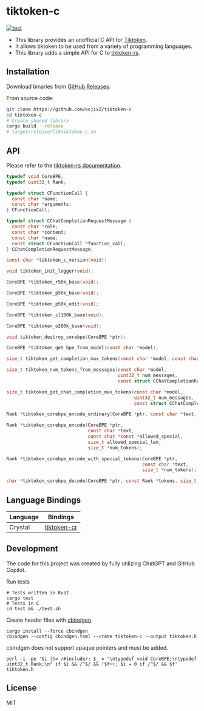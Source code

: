 # tiktoken-c

[![test](https://github.com/kojix2/tiktoken-c/actions/workflows/test.yml/badge.svg)](https://github.com/kojix2/tiktoken-c/actions/workflows/test.yml)

- This library provides an unofficial C API for [Tiktoken](https://github.com/openai/tiktoken).
- It allows tiktoken to be used from a variety of programming languages.
- This library adds a simple API for C to [tiktoken-rs](https://github.com/zurawiki/tiktoken-rs).

## Installation

Download binaries from [GitHub Releases](https://github.com/kojix2/tiktoken-c/releases).

From source code:

```sh
git clone https://github.com/kojix2/tiktoken-c
cd tiktoken-c
# Create shared library
cargo build --release
# target/release/libtiktoken_c.so
```

## API

Please refer to the [tiktoken-rs documentation](https://docs.rs/tiktoken-rs/).

```c
typedef void CoreBPE;
typedef uint32_t Rank;

typedef struct CFunctionCall {
  const char *name;
  const char *arguments;
} CFunctionCall;

typedef struct CChatCompletionRequestMessage {
  const char *role;
  const char *content;
  const char *name;
  const struct CFunctionCall *function_call;
} CChatCompletionRequestMessage;

const char *tiktoken_c_version(void);

void tiktoken_init_logger(void);

CoreBPE *tiktoken_r50k_base(void);

CoreBPE *tiktoken_p50k_base(void);

CoreBPE *tiktoken_p50k_edit(void);

CoreBPE *tiktoken_cl100k_base(void);

CoreBPE *tiktoken_o200k_base(void);

void tiktoken_destroy_corebpe(CoreBPE *ptr);

CoreBPE *tiktoken_get_bpe_from_model(const char *model);

size_t tiktoken_get_completion_max_tokens(const char *model, const char *prompt);

size_t tiktoken_num_tokens_from_messages(const char *model,
                                         uint32_t num_messages,
                                         const struct CChatCompletionRequestMessage *messages);

size_t tiktoken_get_chat_completion_max_tokens(const char *model,
                                               uint32_t num_messages,
                                               const struct CChatCompletionRequestMessage *messages);

Rank *tiktoken_corebpe_encode_ordinary(CoreBPE *ptr, const char *text, size_t *num_tokens);

Rank *tiktoken_corebpe_encode(CoreBPE *ptr,
                              const char *text,
                              const char *const *allowed_special,
                              size_t allowed_special_len,
                              size_t *num_tokens);

Rank *tiktoken_corebpe_encode_with_special_tokens(CoreBPE *ptr,
                                                  const char *text,
                                                  size_t *num_tokens);

char *tiktoken_corebpe_decode(CoreBPE *ptr, const Rank *tokens, size_t num_tokens);
```

## Language Bindings

| Language | Bindings                                             |
| -------- | ---------------------------------------------------- |
| Crystal  | [tiktoken-cr](https://github.com/kojix2/tiktoken-cr) |

## Development

The code for this project was created by fully utilizing ChatGPT and GitHub Copilot.

Run tests

```
# Tests written in Rust
cargo test
# Tests in C
cd test && ./test.sh
```

Create header files with [cbindgen](https://github.com/mozilla/cbindgen)

```
cargo install --force cbindgen
cbindgen --config cbindgen.toml --crate tiktoken-c --output tiktoken.h
```

cbindgen does not support opaque pointers and must be added.

```
perl -i -pe '$i ||= /#include/; $_ = "\ntypedef void CoreBPE;\ntypedef uint32_t Rank;\n" if $i && /^$/ && !$f++; $i = 0 if /^$/ && $f' tiktoken.h
```

## License

MIT
